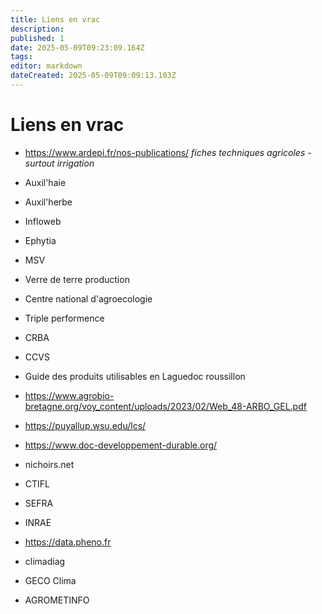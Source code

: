 ```yaml
---
title: Liens en vrac
description: 
published: 1
date: 2025-05-09T09:23:09.164Z
tags: 
editor: markdown
dateCreated: 2025-05-09T09:09:13.103Z
---
```


# Liens en vrac

- https://www.ardepi.fr/nos-publications/
*fiches techniques agricoles - surtout irrigation*

- Auxil'haie
- Auxil'herbe
- Infloweb
- Ephytia
- MSV
- Verre de terre production
 - Centre national d'agroecologie
 - Triple performence
 - CRBA
 - CCVS
 - Guide des produits utilisables en Laguedoc roussillon
 - https://www.agrobio-bretagne.org/voy_content/uploads/2023/02/Web_48-ARBO_GEL.pdf
 - https://puyallup.wsu.edu/lcs/
 - https://www.doc-developpement-durable.org/
 - nichoirs.net
 - CTIFL
 - SEFRA
 - INRAE
 - https://data.pheno.fr
 - climadiag
 - GECO Clima
 - AGROMETINFO